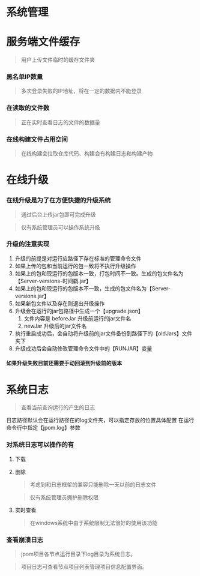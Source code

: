 # 系统管理

# 服务端文件缓存

> 用户上传文件临时的缓存文件夹

### 黑名单IP数量

> 多次登录失败的IP地址，将在一定的数据内不能登录

### 在读取的文件数

> 正在实时查看日志的文件的数据量

### 在线构建文件占用空间

> 在线构建会拉取仓库代码、构建会有构建日志和构建产物

# 在线升级

### 在线升级是为了在方便快捷的升级系统

> 通过后台上传jar包即可完成升级

> 仅有系统管理员可以操作系统升级

### 升级的注意实现

1. 升级的前提是对运行应路径下存在标准的管理命令文件
2. 如果上传的包和当前运行的包一致将不执行升级操作
3. 如果上的包和现运行的包版本一致，打包时间不一致。生成的包文件名为【Server-versions-时间戳.jar】
4. 如果上的包和现运行的包版本不一致，生成的包文件名为【Server-versions.jar】
5. 如果新包文件以及存在则退出升级操作
6. 升级会在运行的jar包路径中生成一个【upgrade.json】
    1. 文件内容是 beforeJar 升级前运行的jar文件名
    2. newJar 升级后的jar文件名
7. 执行重启成功后，会自动将升级前的jar文件备份到路径下的【oldJars】文件夹下
8. 升级成功后会自动修改管理命令文件中的【RUNJAR】变量

#### 如果升级失败目前还需要手动回滚到升级前的版本
 

# 系统日志

> 查看当前查询运行的产生的日志

日志路径默认会在运行路径在的log文件夹，可以指定存放的位置具体配置 在运行命令行中指定【jpom.log】参数


### 对系统日志可以操作的有

1. 下载
2. 删除
   > 考虑到和日志框架的兼容只能删除一天以前的日志文件

   > 仅有系统管理员拥护删除权限
3. 实时查看
   > 在windows系统中由于系统限制无法很好的使用该功能


### 查看崩溃日志

> jpom项目各节点运行目录下log目录为系统日志。

> 项目日志可查看节点项目列表管理项目信息配置界面。 
